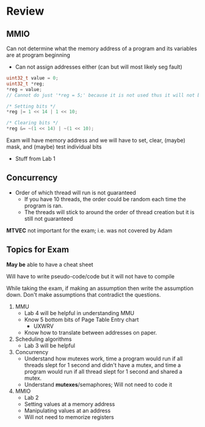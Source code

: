 # Review

## MMIO

Can not determine what the memory address of a program and its variables are at program beginning
- Can not assign addresses either (can but will most likely seg fault)

```cpp
uint32_t value = 0;
uint32_t *reg;
*reg = value;
// Cannot do just '*reg = 5;' because it is not used thus it will not be allocated

/* Setting bits */
*reg |= 1 << 14 | 1 << 10;

/* Clearing bits */
*reg &= ~(1 << 14) | ~(1 << 10);
```

Exam will have memory address and we will have to set, clear, (maybe) mask, and (maybe) test individual bits
- Stuff from Lab 1

## Concurrency

- Order of which thread will run is not guaranteed
  - If you have 10 threads, the order could be random each time the program is ran. 
  - The threads will stick to around the order of thread creation but it is still not guaranteed

**MTVEC** not important for the exam; i.e. was not covered by Adam

## Topics for Exam

**May be** able to have a cheat sheet

Will have to write pseudo-code/code but it will not have to compile

While taking the exam, if making an assumption then write the assumption down. Don't make assumptions that contradict the questions.

1) MMU
   - Lab 4 will be helpful in understanding MMU
   - Know 5 bottom bits of Page Table Entry chart
     - UXWRV
   - Know how to translate between addresses on paper.
2) Scheduling algorithms
   - Lab 3 will be helpful
3) Concurrency
   - Understand how mutexes work, time a program would run if all threads slept for 1 second and didn't have a mutex, and time a program would run if all thread slept for 1 second and shared a mutex.
   - Understand **mutexes**/semaphores; Will not need to code it
4) MMIO
   - Lab 2
   - Setting values at a memory address
   - Manipulating values at an address
   - Will not need to memorize registers

